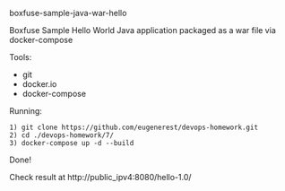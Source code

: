 boxfuse-sample-java-war-hello

Boxfuse Sample Hello World Java application packaged as a war file via docker-compose

Tools:
 - git
 - docker.io
 - docker-compose

Running:

    1) git clone https://github.com/eugenerest/devops-homework.git
    2) cd ./devops-homework/7/
    3) docker-compose up -d --build

Done!

Check result at http://public_ipv4:8080/hello-1.0/